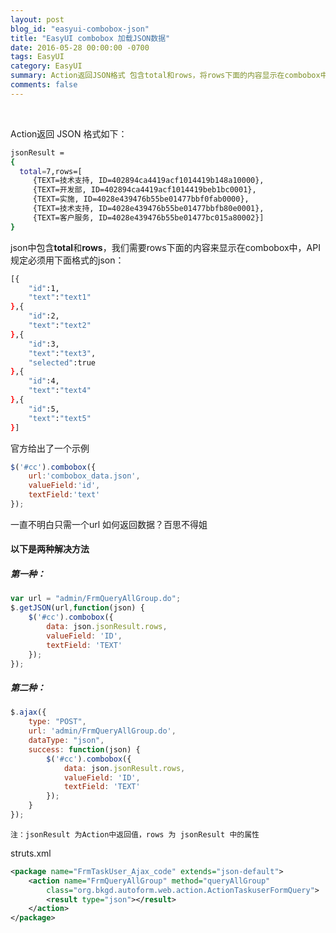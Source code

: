 ```yaml
---
layout: post
blog_id: "easyui-combobox-json"
title: "EasyUI combobox 加载JSON数据"
date: 2016-05-28 00:00:00 -0700
tags: EasyUI
category: EasyUI
summary: Action返回JSON格式 包含total和rows，将rows下面的内容显示在combobox中
comments: false
---
```

<br>

Action返回 JSON 格式如下：

```bash
jsonResult = 
{
  total=7,rows=[
     {TEXT=技术支持, ID=402894ca4419acf1014419b148a10000}, 
     {TEXT=开发部, ID=402894ca4419acf1014419beb1bc0001}, 
     {TEXT=实施, ID=4028e439476b55be01477bbf0fab0000}, 
     {TEXT=技术支持, ID=4028e439476b55be01477bbfb80e0001},
     {TEXT=客户服务, ID=4028e439476b55be01477bc015a80002}]
}
```

json中包含**total**和**rows**，我们需要rows下面的内容来显示在combobox中，API规定必须用下面格式的json：

```bash
[{  
    "id":1,  
    "text":"text1"  
},{  
    "id":2,  
    "text":"text2"  
},{  
    "id":3,  
    "text":"text3",  
    "selected":true  
},{  
    "id":4,  
    "text":"text4"  
},{  
    "id":5,  
    "text":"text5"  
}]
```

官方给出了一个示例

```js
$('#cc').combobox({  
    url:'combobox_data.json',  
    valueField:'id',  
    textField:'text'  
}); 
```

一直不明白只需一个url 如何返回数据？百思不得姐

#### 以下是两种解决方法

##### **第一种：**

```js
var url = "admin/FrmQueryAllGroup.do";
$.getJSON(url,function(json) {
    $('#cc').combobox({
        data: json.jsonResult.rows,
        valueField: 'ID',
        textField: 'TEXT'
    });
});
```

##### **第二种：**

```js
$.ajax({
    type: "POST",
    url: 'admin/FrmQueryAllGroup.do',
    dataType: "json",
    success: function(json) {
        $('#cc').combobox({
            data: json.jsonResult.rows,
            valueField: 'ID',
            textField: 'TEXT'
        });
    }
});
```

`注：jsonResult 为Action中返回值，rows 为 jsonResult 中的属性`

struts.xml

```xml
<package name="FrmTaskUser_Ajax_code" extends="json-default">
	<action name="FrmQueryAllGroup" method="queryAllGroup"
		class="org.bkgd.autoform.web.action.ActionTaskuserFormQuery">
		<result type="json"></result>
	</action>
</package>
```

<br>




















